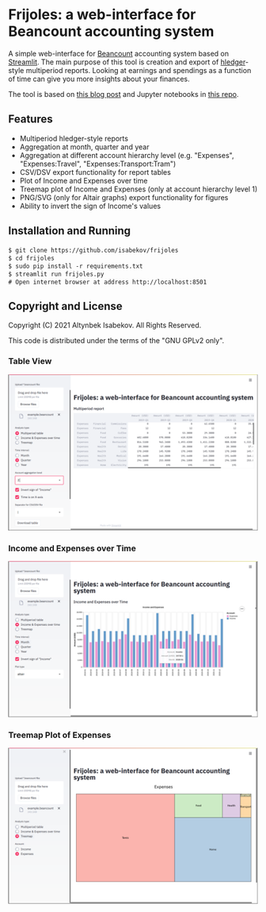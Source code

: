 # Frijoles: a web-interface for Beancount accounting system
A simple web-interface for [Beancount](http://furius.ca/beancount/) accounting system based on [Streamlit](https://www.streamlit.io/).
The main purpose of this tool is creation and export of [hledger](https://hledger.org/)-style multiperiod reports.
Looking at earnings and spendings as a function of time can give you more insights about your finances.

The tool is based on [this blog post](https://www.isabekov.pro/multiperiod-hledger-style-reports-in-beancount-pivoting-a-table/) and Jupyter notebooks in [this repo](https://github.com/isabekov/beancount-multiperiod-reports).

## Features

- Multiperiod hledger-style reports
- Aggregation at month, quarter and year
- Aggregation at different account hierarchy level (e.g. "Expenses", "Expenses:Travel", "Expenses:Transport:Tram")
- CSV/DSV export functionality for report tables
- Plot of Income and Expenses over time
- Treemap plot of Income and Expenses (only at account hierarchy level 1)
- PNG/SVG (only for Altair graphs) export functionality for figures
- Ability to invert the sign of Income's values


## Installation and Running

    $ git clone https://github.com/isabekov/frijoles
    $ cd frijoles
    $ sudo pip install -r requirements.txt
    $ streamlit run frijoles.py
    # Open internet browser at address http://localhost:8501


## Copyright and License
Copyright (C) 2021 Altynbek Isabekov. All Rights Reserved.

This code is distributed under the terms of the "GNU GPLv2 only".


### Table View
![Table View](Figures/Table_View.png)

### Income and Expenses over Time
![Income and Expenses over Time](Figures/Income_Expenses_over_Time.png)

### Treemap Plot of Expenses
![Treemap Plot of Expenses](Figures/Treemap_View.png)

